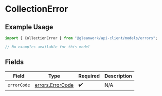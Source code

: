 # CollectionError

## Example Usage

```typescript
import { CollectionError } from "@gleanwork/api-client/models/errors";

// No examples available for this model
```

## Fields

| Field                                                | Type                                                 | Required                                             | Description                                          |
| ---------------------------------------------------- | ---------------------------------------------------- | ---------------------------------------------------- | ---------------------------------------------------- |
| `errorCode`                                          | [errors.ErrorCode](../../models/errors/errorcode.md) | :heavy_check_mark:                                   | N/A                                                  |